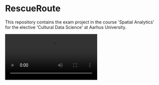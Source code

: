 # RescueRoute
This repository contains the exam project in the course 'Spatial Analytics' for the elective 'Cultural Data Science' at Aarhus University.

![Recording of the RescueRoute application](https://raw.githubusercontent.com/SMosegaard/RescueRoute/blob/main/app/RescueRoute-recording.mp4)
